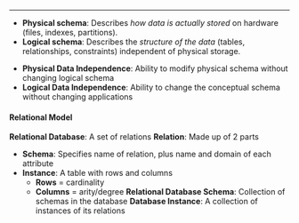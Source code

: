 ***
- **Physical schema**: Describes _how data is actually stored_ on hardware (files, indexes, partitions).
- **Logical schema**: Describes the _structure of the data_ (tables, relationships, constraints) independent of physical storage.
* **Physical Data Independence**: Ability to modify physical schema without changing logical schema
* **Logical Data Independence**: Ability to change the conceptual schema without changing applications
#### Relational Model
**Relational Database**: A set of relations
**Relation**: Made up of 2 parts
* **Schema**: Specifies name of relation, plus name and domain of each attribute
* **Instance**: A table with rows and columns
	* **Rows** = cardinality
	* **Columns** = arity/degree
**Relational Database Schema**: Collection of schemas in the database
**Database Instance**: A collection of instances of its relations
